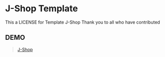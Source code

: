 # J-Shop Template
This a LICENSE for Template J-Shop Thank you to all who have contributed

## DEMO
>[J-Shop](https://j-shop.is-best.net/)
